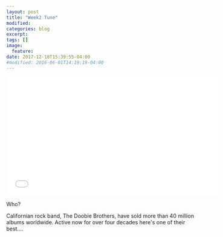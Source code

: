```yaml
---
layout: post
title: "Week2 Tune"
modified:
categories: blog
excerpt:
tags: []
image:
  feature:
date: 2017-12-18T15:39:55-04:00
#modified: 2016-06-01T14:19:19-04:00
---
```


<iframe width="560" height="315" src="//www.youtube.com/watch?v=tYibwIelGc4" frameborder="0"> </iframe>

Who?

Californian rock band, The Doobie Brothers, have sold more than 40 million albums worldwide. Active now for over four decades here's one of their best....

